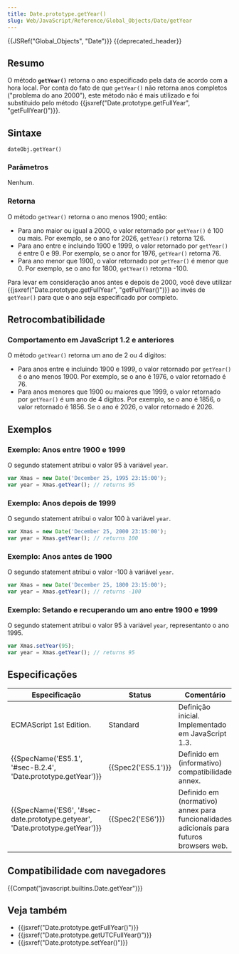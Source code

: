 ```yaml
---
title: Date.prototype.getYear()
slug: Web/JavaScript/Reference/Global_Objects/Date/getYear
---
```


{{JSRef("Global_Objects", "Date")}} {{deprecated_header}}

## Resumo

O método **`getYear()`** retorna o ano especificado pela data de acordo com a hora local. Por conta do fato de que `getYear()` não retorna anos completos ("problema do ano 2000"), este método não é mais utilizado e foi substituido pelo método {{jsxref("Date.prototype.getFullYear", "getFullYear()")}}.

## Sintaxe

```
dateObj.getYear()
```

### Parâmetros

Nenhum.

### Retorna

O método `getYear()` retorna o ano menos 1900; então:

- Para ano maior ou igual a 2000, o valor retornado por `getYear()` é 100 ou mais. Por exemplo, se o ano for 2026, `getYear()` retorna 126.
- Para ano entre e incluindo 1900 e 1999, o valor retornado por `getYear()` é entre 0 e 99. Por exemplo, se o anor for 1976, `getYear()` retorna 76.
- Para ano menor que 1900, o valor retornado por `getYear()` é menor que 0. Por exemplo, se o ano for 1800, `getYear()` retorna -100.

Para levar em consideração anos antes e depois de 2000, você deve utilizar {{jsxref("Date.prototype.getFullYear", "getFullYear()")}} ao invés de `getYear()` para que o ano seja especificado por completo.

## Retrocombatibilidade

### Comportamento em JavaScript 1.2 e anteriores

O método `getYear()` retorna um ano de 2 ou 4 dígitos:

- Para anos entre e incluindo 1900 e 1999, o valor retornado por `getYear()` é o ano menos 1900. Por exemplo, se o ano é 1976, o valor retornado é 76.
- Para anos menores que 1900 ou maiores que 1999, o valor retornado por `getYear()` é um ano de 4 dígitos. Por exemplo, se o ano é 1856, o valor retornado é 1856. Se o ano é 2026, o valor retornado é 2026.

## Exemplos

### Exemplo: Anos entre 1900 e 1999

O segundo statement atribui o valor 95 à variável `year`.

```js
var Xmas = new Date('December 25, 1995 23:15:00');
var year = Xmas.getYear(); // returns 95
```

### Exemplo: Anos depois de 1999

O segundo statement atribui o valor 100 à variável `year`.

```js
var Xmas = new Date('December 25, 2000 23:15:00');
var year = Xmas.getYear(); // returns 100
```

### Exemplo: Anos antes de 1900

O segundo statement atribui o valor -100 à variável `year`.

```js
var Xmas = new Date('December 25, 1800 23:15:00');
var year = Xmas.getYear(); // returns -100
```

### Exemplo: Setando e recuperando um ano entre 1900 e 1999

O segundo statement atribui o valor 95 à variável `year`, representanto o ano 1995.

```js
var Xmas.setYear(95);
var year = Xmas.getYear(); // returns 95
```

## Especificações

| **Especificação**                                                                                    | Status                   | **Comentário**                                                                           |
| ---------------------------------------------------------------------------------------------------- | ------------------------ | ---------------------------------------------------------------------------------------- |
| ECMAScript 1st Edition.                                                                              | Standard                 | Definição inicial. Implementado em JavaScript 1.3.                                       |
| {{SpecName('ES5.1', '#sec-B.2.4', 'Date.prototype.getYear')}}                     | {{Spec2('ES5.1')}} | Definido em (informativo) compatibilidade annex.                                         |
| {{SpecName('ES6', '#sec-date.prototype.getyear', 'Date.prototype.getYear')}} | {{Spec2('ES6')}}     | Definido em (normativo) annex para funcionalidades adicionais para futuros browsers web. |

## Compatibilidade com navegadores

{{Compat("javascript.builtins.Date.getYear")}}

## Veja também

- {{jsxref("Date.prototype.getFullYear()")}}
- {{jsxref("Date.prototype.getUTCFullYear()")}}
- {{jsxref("Date.prototype.setYear()")}}
